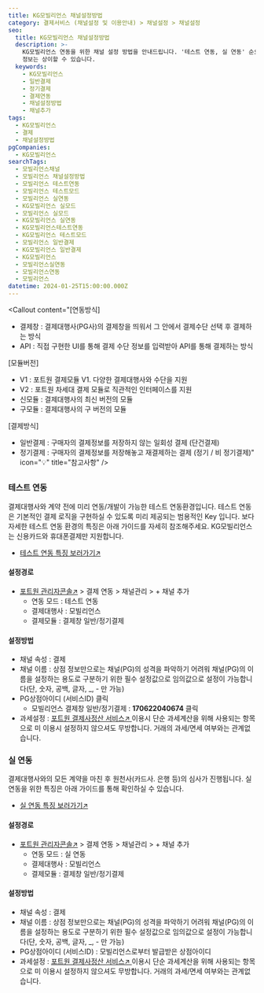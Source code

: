 ```yaml
---
title: KG모빌리언스 채널설정방법
category: 결제서비스 (채널설정 및 이용안내) > 채널설정 > 채널설정
seo:
  title: KG모빌리언스 채널설정방법
  description: >-
    KG모빌리언스 연동을 위한 채널 설정 방법을 안내드립니다. '테스트 연동, 실 연동' 순으로 이뤄지며, 결제대행사와 연동방식별로 설정하는
    정보는 상이할 수 있습니다.
  keywords:
    - KG모빌리언스
    - 일반결제
    - 정기결제
    - 결제연동
    - 채널설정방법
    - 채널추가
tags:
  - KG모빌리언스
  - 결제
  - 채널설정방법
pgCompanies:
  - KG모빌리언스
searchTags:
  - 모빌리언스채널
  - 모빌리언스 채널설정방법
  - 모빌리언스 테스트연동
  - 모빌리언스 테스트모드
  - 모빌리언스 실연동
  - KG모빌리언스 실모드
  - 모빌리언스 실모드
  - KG모빌리언스 실연동
  - KG모빌리언스테스트연동
  - KG모빌리언스 테스트모드
  - 모빌리언스 일반결제
  - KG모빌리언스 일반결제
  - KG모빌리언스
  - 모빌리언스실연동
  - 모빌리언스연동
  - 모빌리언스
datetime: 2024-01-25T15:00:00.000Z
---
```


<Callout content="결제 연동을 위한 채널 설정 방법을 안내해 드립니다.
결제 연동을 위해서 채널설정은 필수이며 결제대행사와 연동방식별로 설정하는 정보는 상이할 수 있습니다.
또한 채널 설정 없이 결제 연동을 하실 경우 정상적인 호출이 불가하며, 오류가 발생됩니다." />

<Callout content="[연동방식]
- 결제창 : 결제대행사(PG사)의 결제창을 띄워서 그 안에서 결제수단 선택 후 결제하는 방식
- API : 직접 구현한 UI를 통해 결제 수단 정보를 입력받아 API를 통해 결제하는 방식

[모듈버전]
- V1 : 포트원 결제모듈 V1. 다양한 결제대행사와 수단을 지원
- V2 : 포트원 차세대 결제 모듈로 직관적인 인터페이스를 지원
- 신모듈 : 결제대행사의 최신 버전의 모듈
- 구모듈 : 결제대행사의 구 버전의 모듈

[결제방식]
- 일반결제 : 구매자의 결제정보를 저장하지 않는 일회성 결제 (단건결제)
- 정기결제 : 구매자의 결제정보를 저장해놓고 재결제하는 결제 (정기 / 비 정기결제)" icon="💡" title="참고사항" />

## <Highlight text="결제창 일반/정기결제" />

### **테스트 연동**

결제대행사와 계약 전에 미리 연동/개발이 가능한 테스트 연동환경입니다. 테스트 연동은 기본적인 결제 로직을 구현하실 수 있도록 미리 제공되는 범용적인 Key 입니다. 보다 자세한 테스트 연동 환경의 특징은 아래 가이드를 자세히 참조해주세요. KG모빌리언스는 신용카드와 휴대폰결제만 지원합니다.

- [테스트 연동 특징 보러가기↗](https://help.portone.io/category/procedure/payment-integration/test?page=1)



#### **설정경로**

- [포트원 관리자콘솔↗](https://admin.portone.io/) > 결제 연동 > 채널관리 > + 채널 추가
  - 연동 모드 : 테스트 연동
  - 결제대행사 : 모빌리언스
  - 결제모듈 : 결제창 일반/정기결제

#### **설정방법**

- 채널 속성 : 결제
- 채널 이름 : 상점 정보만으로는 채널(PG)의 성격을 파악하기 어려워 채널(PG)의 이름을 설정하는 용도로 구분하기 위한 필수 설정값으로 임의값으로 설정이 가능합니다(단, 숫자, 공백, 글자, \_, - 만 가능)
- PG상점아이디 (서비스ID) 클릭
  - 모빌리언스 결제창 일반/정기결제 : **170622040674** 클릭
- 과세설정 : [포트원 결제사정산 서비스↗ ](https://admin.portone.io/reconciliation/summary)이용시 단순 과세계산을 위해 사용되는 항목으로 미 이용시 설정하지 않으셔도 무방합니다. 거래의 과세/면세 여부와는 관계없습니다.

### **실 연동**

결제대행사와의 모든 계약을 마친 후 원천사(카드사. 은행 등)의 심사가 진행됩니다. 실 연동을 위한 특징은 아래 가이드를 통해 확인하실 수 있습니다.

- [실 연동 특징 보러가기↗](https://help.portone.io/category/procedure/payment-integration/real?page=1)



#### **설정경로**

- [포트원 관리자콘솔↗](https://admin.portone.io/) > 결제 연동 > 채널관리 > + 채널 추가
  - 연동 모드 :  실 연동
  - 결제대행사 : 모빌리언스
  - 결제모듈 : 결제창 일반/정기결제

#### **설정방법**

- 채널 속성 : 결제
- 채널 이름 : 상점 정보만으로는 채널(PG)의 성격을 파악하기 어려워 채널(PG)의 이름을 설정하는 용도로 구분하기 위한 필수 설정값으로 임의값으로 설정이 가능합니다(단, 숫자, 공백, 글자, \_, - 만 가능)
- PG상점아이디 (서비스ID) : 모빌리언스로부터 발급받은 상점아이디
- 과세설정 : [포트원 결제사정산 서비스↗ ](https://admin.portone.io/reconciliation/summary)이용시 단순 과세계산을 위해 사용되는 항목으로 미 이용시 설정하지 않으셔도 무방합니다. 거래의 과세/면세 여부와는 관계없습니다.

<Callout title="KG모빌리언스 개발가이드 보러가기↗" />
